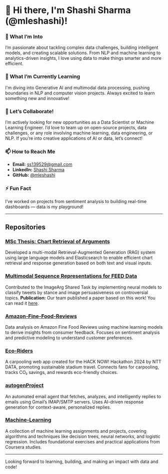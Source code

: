 # 👋 Hi there, I'm Shashi Sharma (@mleshashi)!

### 👀 What I’m Into
I’m passionate about tackling complex data challenges, building intelligent models, and creating scalable solutions. From NLP and machine learning to analytics-driven insights, I love using data to make things smarter and more efficient.

### 🌱 What I’m Currently Learning
I'm diving into Generative AI and multimodal data processing, pushing boundaries in NLP and computer vision projects. Always excited to learn something new and innovative!

### 💞️ Let’s Collaborate!
I’m actively looking for new opportunities as a Data Scientist or Machine Learning Engineer. I’d love to team up on open-source projects, data challenges, or any role involving machine learning, data engineering, or NLP. If you’re into creative applications of AI or data, let’s connect!

### 📫 How to Reach Me
- **Email:** ss139529@gmail.com  
- **LinkedIn:** [Shashi Sharma](https://linkedin.com/in/mleshashi)  
- **GitHub:** [@mleshashi](https://github.com/mleshashi)  

### ⚡ Fun Fact
I’ve worked on projects from sentiment analysis to building real-time dashboards — data is my playground!


---

## Repositories

### [MSc Thesis: Chart Retrieval of Arguments](#coming-soon)
Developed a multi-modal Retrieval-Augmented Generation (RAG) system using large language models and Elasticsearch to enable efficient chart retrieval and response generation based on both text and visual inputs.

### [Multimodal Sequence Representations for FEED Data](https://github.com/webis-de/argmining23-image-arg)
Contributed to the ImageArg Shared Task by implementing neural models to classify tweets by stance and image persuasiveness on controversial topics.
**Publication:** Our team published a paper based on this work! You can read it [here](https://aclanthology.org/2023.argmining-1.16/).

### [Amazon-Fine-Food-Reviews](https://github.com/mleshashi/Amazon-Fine-Food-Reviews)
Data analysis on Amazon Fine Food Reviews using machine learning models to derive insights from consumer feedback. Focuses on sentiment analysis and predictive modeling to understand customer preferences.

### [Eco-Riders](https://github.com/mleshashi/Eco-Riders)
A carpooling web app created for the HACK NOW! Hackathon 2024 by NTT DATA, promoting sustainable stadium travel. Connects fans for carpooling, tracks CO₂ savings, and rewards eco-friendly choices.

### [autogenProject](https://github.com/mleshashi/autogenProject)
An automated email agent that fetches, analyzes, and intelligently replies to emails using Gmail’s IMAP/SMTP servers. Uses AI-driven response generation for context-aware, personalized replies.

### [Machine-Learning](https://github.com/mleshashi/Machine-Learning)
A collection of machine learning assignments and projects, covering algorithms and techniques like decision trees, neural networks, and logistic regression. Includes foundational exercises and practical applications from Coursera studies.

---

Looking forward to learning, building, and making an impact with data and code!


